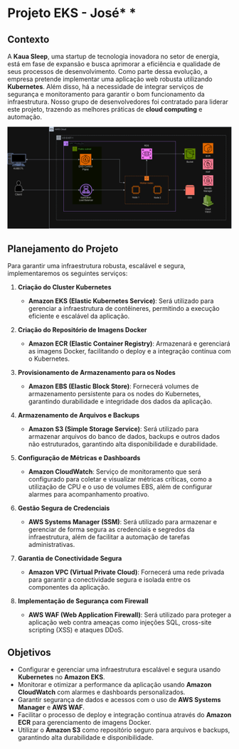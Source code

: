 # Projeto EKS - José* *

## Contexto

A **Kaua Sleep**, uma startup de tecnologia inovadora no setor de energia, está em fase de expansão e busca aprimorar a eficiência e qualidade de seus processos de desenvolvimento. Como parte dessa evolução, a empresa pretende implementar uma aplicação web robusta utilizando **Kubernetes**. Além disso, há a necessidade de integrar serviços de segurança e monitoramento para garantir o bom funcionamento da infraestrutura. Nosso grupo de desenvolvedores foi contratado para liderar este projeto, trazendo as melhores práticas de **cloud computing** e automação.

![Diagrama do Projeto](./images/Diagrama_do_projeto.png)

## Planejamento do Projeto

Para garantir uma infraestrutura robusta, escalável e segura, implementaremos os seguintes serviços:

1. **Criação do Cluster Kubernetes**
   - **Amazon EKS (Elastic Kubernetes Service)**: Será utilizado para gerenciar a infraestrutura de contêineres, permitindo a execução eficiente e escalável da aplicação.

2. **Criação do Repositório de Imagens Docker**
   - **Amazon ECR (Elastic Container Registry)**: Armazenará e gerenciará as imagens Docker, facilitando o deploy e a integração contínua com o Kubernetes.

3. **Provisionamento de Armazenamento para os Nodes**
   - **Amazon EBS (Elastic Block Store)**: Fornecerá volumes de armazenamento persistente para os nodes do Kubernetes, garantindo durabilidade e integridade dos dados da aplicação.

4. **Armazenamento de Arquivos e Backups**
   - **Amazon S3 (Simple Storage Service)**: Será utilizado para armazenar arquivos do banco de dados, backups e outros dados não estruturados, garantindo alta disponibilidade e durabilidade.

5. **Configuração de Métricas e Dashboards**
   - **Amazon CloudWatch**: Serviço de monitoramento que será configurado para coletar e visualizar métricas críticas, como a utilização de CPU e o uso de volumes EBS, além de configurar alarmes para acompanhamento proativo.

6. **Gestão Segura de Credenciais**
   - **AWS Systems Manager (SSM)**: Será utilizado para armazenar e gerenciar de forma segura as credenciais e segredos da infraestrutura, além de facilitar a automação de tarefas administrativas.

7. **Garantia de Conectividade Segura**
   - **Amazon VPC (Virtual Private Cloud)**: Fornecerá uma rede privada para garantir a conectividade segura e isolada entre os componentes da aplicação.

8. **Implementação de Segurança com Firewall**
   - **AWS WAF (Web Application Firewall)**: Será utilizado para proteger a aplicação web contra ameaças como injeções SQL, cross-site scripting (XSS) e ataques DDoS.

## Objetivos

- Configurar e gerenciar uma infraestrutura escalável e segura usando **Kubernetes** no **Amazon EKS**.
- Monitorar e otimizar a performance da aplicação usando **Amazon CloudWatch** com alarmes e dashboards personalizados.
- Garantir segurança de dados e acessos com o uso de **AWS Systems Manager** e **AWS WAF**.
- Facilitar o processo de deploy e integração contínua através do **Amazon ECR** para gerenciamento de imagens Docker.
- Utilizar o **Amazon S3** como repositório seguro para arquivos e backups, garantindo alta durabilidade e disponibilidade.